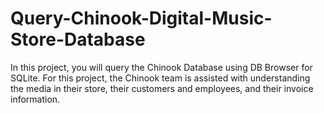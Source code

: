 # Query-Chinook-Digital-Music-Store-Database

In this project, you will query the Chinook Database using DB Browser for SQLite. For this project, the Chinook team is assisted with understanding the media in their store, their customers and employees, and their invoice information.
